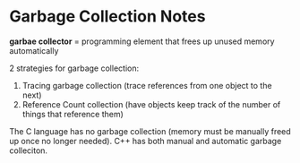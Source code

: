 # Garbage Collection Notes

**garbae collector** = programming element that frees up unused memory automatically

2 strategies for garbage collection:
1. Tracing garbage collection (trace references from one object to the next)
2. Reference Count collection (have objects keep track of the number of things that reference them)

The C language has no garbage collection (memory must be manually freed up once no longer needed).  C++ has both manual and automatic garbage colleciton.
